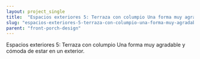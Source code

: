 ```yaml
---
layout: project_single
title:  "Espacios exteriores 5: Terraza con columpio Una forma muy agradable y cómoda de estar en un exterior."
slug: "espacios-exteriores-5-terraza-con-columpio-una-forma-muy-agradable-y-comoda-de-estar-en"
parent: "front-porch-design"
---
```

Espacios exteriores 5: Terraza con columpio Una forma muy agradable y cómoda de estar en un exterior.